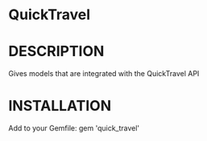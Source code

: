 QuickTravel
===========

# DESCRIPTION

Gives models that are integrated with the QuickTravel API

# INSTALLATION

Add to your Gemfile:
gem 'quick_travel'
